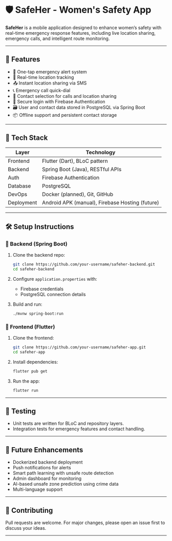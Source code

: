 # 🛡️ SafeHer - Women's Safety App

**SafeHer** is a mobile application designed to enhance women’s safety with real-time emergency response features, including live location sharing, emergency calls, and intelligent route monitoring.

---

## 📱 Features

- 🚨 One-tap emergency alert system
- 📍 Real-time location tracking
- 📤 Instant location sharing via SMS
- 📞 Emergency call quick-dial
- 👥 Contact selection for calls and location sharing
- 🔐 Secure login with Firebase Authentication
- 🗃️ User and contact data stored in PostgreSQL via Spring Boot
- 📦 Offline support and persistent contact storage

---

## 🧰 Tech Stack

| Layer       | Technology                            |
|-------------|----------------------------------------|
| Frontend    | Flutter (Dart), BLoC pattern           |
| Backend     | Spring Boot (Java), RESTful APIs       |
| Auth        | Firebase Authentication                |
| Database    | PostgreSQL                             |
| DevOps      | Docker (planned), Git, GitHub          |
| Deployment  | Android APK (manual), Firebase Hosting (future) |

---

## 🛠️ Setup Instructions

### 🔧 Backend (Spring Boot)

1. Clone the backend repo:
   ```bash
   git clone https://github.com/your-username/safeher-backend.git
   cd safeher-backend
   ```

2. Configure `application.properties` with:
   - Firebase credentials
   - PostgreSQL connection details

3. Build and run:
   ```bash
   ./mvnw spring-boot:run
   ```

### 📱 Frontend (Flutter)

1. Clone the frontend:
   ```bash
   git clone https://github.com/your-username/safeher-app.git
   cd safeher-app
   ```

2. Install dependencies:
   ```bash
   flutter pub get
   ```

3. Run the app:
   ```bash
   flutter run
   ```

---

## 🧪 Testing

- Unit tests are written for BLoC and repository layers.
- Integration tests for emergency features and contact handling.

---

## 📌 Future Enhancements

- Dockerized backend deployment
- Push notifications for alerts
- Smart path learning with unsafe route detection
- Admin dashboard for monitoring
- AI-based unsafe zone prediction using crime data
- Multi-language support

---

## 🤝 Contributing

Pull requests are welcome. For major changes, please open an issue first to discuss your ideas.

---
